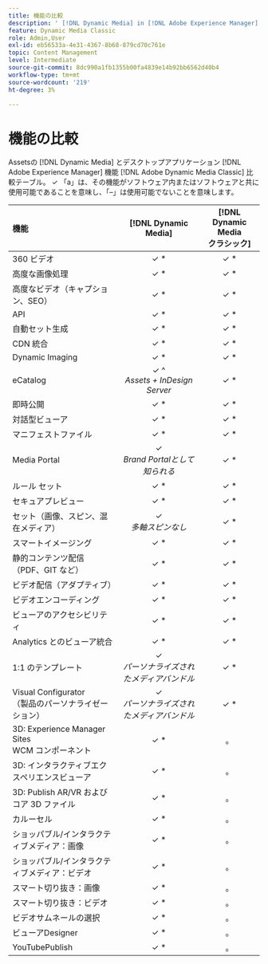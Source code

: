```yaml
---
title: 機能の比較
description: ' [!DNL Dynamic Media] in [!DNL Adobe Experience Manager] Assetsと  [!DNL Adobe Dynamic Media Classic] desktop アプリケーションの機能の比較表。'
feature: Dynamic Media Classic
role: Admin,User
exl-id: eb56533a-4e31-4367-8b68-879cd70c761e
topic: Content Management
level: Intermediate
source-git-commit: 8dc990a1fb1355b00fa4839e14b92bb6562d40b4
workflow-type: tm+mt
source-wordcount: '219'
ht-degree: 3%

---
```


# 機能の比較

Assetsの [!DNL Dynamic Media] とデスクトップアプリケーション [!DNL Adobe Experience Manager] 機能 [!DNL Adobe Dynamic Media Classic] 比較テーブル。 ✓ 「a」は、その機能がソフトウェア内またはソフトウェアと共に使用可能であることを意味し、「–」は使用可能でないことを意味します。

| 機能 | [!DNL Dynamic Media] | [!DNL Dynamic Media<br> クラシック &#x200B;] |
| :--- | :---: | :---: |
| 360 ビデオ | ✓ * | ✓ * |
| 高度な画像処理 | ✓ * | ✓ * |
| 高度なビデオ（キャプション、SEO） | ✓ * | ✓ * |
| API | ✓ * | ✓ * |
| 自動セット生成 | ✓ * | ✓ * |
| CDN 統合 | ✓ * | ✓ * |
| Dynamic Imaging | ✓ * | ✓ * |
| eCatalog | ✓ ^<br>*Assets + InDesign Server* | ✓ * |
| 即時公開 | ✓ * | ✓ * |
| 対話型ビューア | ✓ * | ✓ * |
| マニフェストファイル | ✓ * | ✓ * |
| Media Portal | ✓ <br>*Brand Portalとして知られる* | ✓ * |
| ルール セット | ✓ * | ✓ * |
| セキュアプレビュー | ✓ * | ✓ * |
| セット（画像、スピン、混在メディア） | ✓ <br>*多軸スピンなし* | ✓ * |
| スマートイメージング | ✓ * | ✓ * |
| 静的コンテンツ配信 <br> （PDF、GIT など） | ✓ * | ✓ * |
| ビデオ配信（アダプティブ） | ✓ * | ✓ * |
| ビデオエンコーディング | ✓ * | ✓ * |
| ビューアのアクセシビリティ | ✓ * | ✓ * |
| Analytics とのビューア統合 | ✓ * | ✓ * |
| 1:1 のテンプレート | ✓ <br>*パーソナライズされたメディアバンドル* | ✓ * |
| Visual Configurator<br> （製品のパーソナライゼーション） | ✓ <br>*パーソナライズされたメディアバンドル* | ✓ * |
| 3D: Experience Manager Sites<br>WCM コンポーネント | ✓ * | 。 |
| 3D: インタラクティブエクスペリエンスビューア | ✓ * | 。 |
| 3D: Publish AR/VR およびコア 3D ファイル | ✓ * | 。 |
| カルーセル | ✓ * | 。 |
| ショッパブル/インタラクティブメディア：画像 | ✓ * | 。 |
| ショッパブル/インタラクティブメディア：ビデオ | ✓ * | 。 |
| スマート切り抜き：画像 | ✓ * | 。 |
| スマート切り抜き：ビデオ | ✓ * | 。 |
| ビデオサムネールの選択 | ✓ * | 。 |
| ビューアDesigner | ✓ * | 。 |
| YouTubePublish | ✓ * | 。 |
